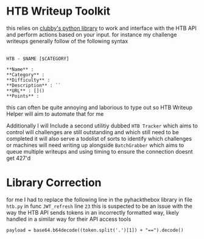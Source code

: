 # HTB Writeup Toolkit
this relies on [clubby's python library](https://github.com/clubby789/htb-api) to work and interface with the HTB API and perform actions based on your input. for instance my challenge writeups generally follow of the following syntax 
<br><br>

```
HTB - $NAME [$CATEGORY]

**Name** : 
**Category** : 
**Difficulty** : 
**Description** : ``
**URL** : []()
**Points** : 
```

this can often be quite annoying and laborious to type out so HTB Writeup Helper will aim to automate that for me <br>

Additionally I will Include a second utilitiy dubbed `HTB Tracker` which aims to control will challenges are still outstanding and which still need to be completed it will also serve a todolist of sorts to identify which challenges or machines will need writing up alongside `BatchGrabber` which aims to queue multiple writeups and using timing to ensure the connection doesnt get 427'd 

# Library Correction
for me I had to replace the following line in the pyhackthebox library in file `htb.py` in func `JWT_refresh` line `23` this is suspected to be an issue with the way the HTB API sends tokens in an incorrectly formatted way, likely handled in a similar way for their API access tools 

```
payload = base64.b64decode((token.split('.')[1]) + "==").decode()
```